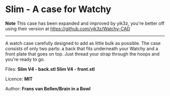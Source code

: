 # Slim - A case for Watchy

**Note** This case has been expanded and improved by yik3z, you're better off using their version at https://github.com/yik3z/Watchy-CAD

---

A watch case carefully designed to add as little bulk as possible. The case consists of only two parts: a back that fits underneath your Watchy and a front plate that goes on top. Just thread your strap through the hoops and you're ready to go.

Files:
**Slim V4 - back.stl
Slim V4 - front.stl**

Licence:
**MIT**

Author:
**Frans van Bellen/Brain in a Bowl**
